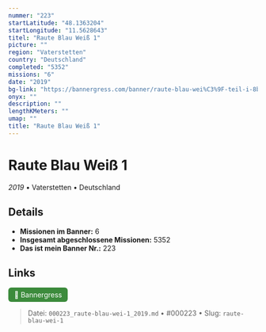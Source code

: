 ```yaml
---
nummer: "223"
startLatitude: "48.1363204"
startLongitude: "11.5628643"
titel: "Raute Blau Weiß 1"
picture: ""
region: "Vaterstetten"
country: "Deutschland"
completed: "5352"
missions: "6"
date: "2019"
bg-link: "https://bannergress.com/banner/raute-blau-wei%C3%9F-teil-i-8b53"
onyx: ""
description: ""
lengthKMeters: ""
umap: ""
title: "Raute Blau Weiß 1"
---
```

# Raute Blau Weiß 1

*2019* • Vaterstetten • Deutschland



## Details

- **Missionen im Banner:** 6
- **Insgesamt abgeschlossene Missionen:** 5352
- **Das ist mein Banner Nr.:** 223



## Links
<div style="margin-top: 0.5em;">
<a href="https://bannergress.com/banner/raute-blau-wei%C3%9F-teil-i-8b53" target="_blank" style="display:inline-block;margin-right:8px;padding:6px 12px;background-color:#3c8b3c;color:white;text-decoration:none;border-radius:6px;">🔗 Bannergress</a>

</div>


> Datei: `000223_raute-blau-wei-1_2019.md` • #000223 • Slug: `raute-blau-wei-1`
